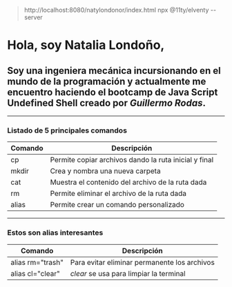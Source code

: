 > http://localhost:8080/natylondonor/index.html npx @11ty/elventy --server
# Hola, soy **Natalia Londoño**,
## Soy una **ingeniera mecánica** incursionando en el mundo de la programación y actualmente me encuentro haciendo el bootcamp de Java Script **Undefined Shell** creado por *Guillermo Rodas*.
----------------------------------------------------------------------
### **Listado de 5 principales comandos**
| **Comando** | **Descripción**                                       |
|-------------|-------------------------------------------------------|
| cp          | Permite copiar archivos dando la ruta inicial y final |
| mkdir       | Crea y nombra una nueva carpeta                       |
| cat         | Muestra el contenido del archivo de la ruta dada      |
| rm          | Permite eliminar el archivo de la ruta dada           |
| alias       | Permite crear un comando personalizado                |
----------------------------------------------------------------------
### **Estos son alias interesantes**

| **Comando**    | **Descripción**                                   |
|-------------   |---------------------------------------------------|
|alias rm="trash"|Para evitar eliminar permanente los archivos       |
|alias cl="clear"|*clear* se usa para limpiar la terminal            |

